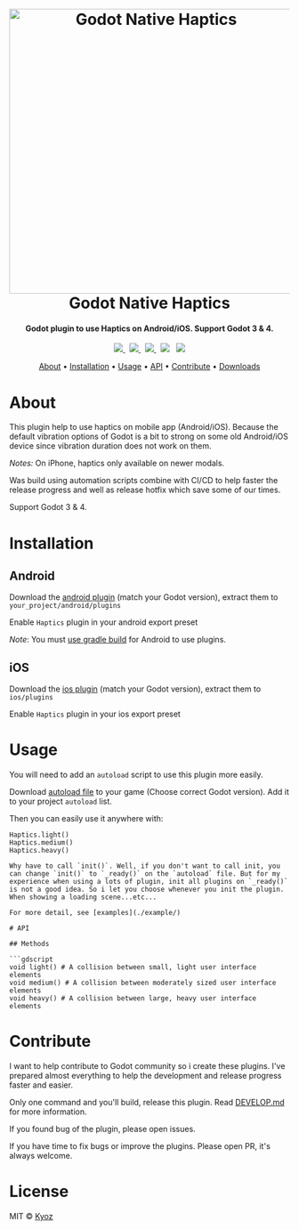 <h1 align="center">
  <br>
  <img src="./icon.png" alt="Godot Native Haptics" width=512>
  <br>
  Godot Native Haptics
  <br>
</h1>

<h4 align="center">Godot plugin to use Haptics on Android/iOS. Support Godot 3 & 4</a>.</h4>

<p align="center">
  <a href="https://github.com/kyoz/godot-haptics/releases">
    <img src="https://img.shields.io/github/v/tag/kyoz/godot-haptics?label=Version&style=flat-square">
  </a>
  <span>&nbsp</span>
  <a href="https://github.com/kyoz/godot-haptics/actions">
    <img src="https://img.shields.io/github/actions/workflow/status/kyoz/godot-haptics/release.yml?label=Build&style=flat-square&color=00ad06">
  </a>
  <span>&nbsp</span>
  <a href="https://github.com/kyoz/godot-haptics/releases">
    <img src="https://img.shields.io/github/downloads/kyoz/godot-haptics/total?style=flat-square&label=Downloads&color=de3f00">
  </a>
  <span>&nbsp</span>
  <img src="https://img.shields.io/github/stars/kyoz/godot-haptics?style=flat-square&color=c99e00">
  <span>&nbsp</span>
  <img src="https://img.shields.io/github/license/kyoz/godot-haptics?style=flat-square&color=fc7b03">
</p>

<p align="center">
  <a href="#about">About</a> •
  <a href="#installation">Installation</a> •
  <a href="#usage">Usage</a> •
  <a href="#api">API</a> •
  <a href="#contribute">Contribute</a> •
  <a href="https://github.com/kyoz/godot-haptics/releases">Downloads</a> 
</p>

# About

This plugin help to use haptics on mobile app (Android/iOS). Because the default vibration options of Godot is a bit to strong on some old Android/iOS device since vibration duration does not work on them.

*Notes:* On iPhone, haptics only available on newer modals.

Was build using automation scripts combine with CI/CD to help faster the release progress and well as release hotfix which save some of our times.

Support Godot 3 & 4.

# Installation

## Android

Download the [android plugin](https://github.com/kyoz/godot-haptics/releases) (match your Godot version), extract them to `your_project/android/plugins`

Enable `Haptics` plugin in your android export preset

*Note*: You must [use gradle build](https://docs.godotengine.org/en/stable/tutorials/export/android_gradle_build.html) for Android to use plugins.

## iOS

Download the [ios plugin](https://github.com/kyoz/godot-haptics/releases) (match your Godot version), extract them to `ios/plugins`

Enable `Haptics` plugin in your ios export preset

# Usage

You will need to add an `autoload` script to use this plugin more easily.

Download [autoload file](./autoload) to your game (Choose correct Godot version). Add it to your project `autoload` list.

Then you can easily use it anywhere with:

```gdscript
Haptics.light()
Haptics.medium()
Haptics.heavy()

Why have to call `init()`. Well, if you don't want to call init, you can change `init()` to `_ready()` on the `autoload` file. But for my experience when using a lots of plugin, init all plugins on `_ready()` is not a good idea. So i let you choose whenever you init the plugin. When showing a loading scene...etc...

For more detail, see [examples](./example/)

# API

## Methods

```gdscript
void light() # A collision between small, light user interface elements
void medium() # A collision between moderately sized user interface elements	
void heavy() # A collision between large, heavy user interface elements
```

# Contribute

I want to help contribute to Godot community so i create these plugins. I've prepared almost everything to help the development and release progress faster and easier.

Only one command and you'll build, release this plugin. Read [DEVELOP.md](./DEVELOP.md) for more information.

If you found bug of the plugin, please open issues.

If you have time to fix bugs or improve the plugins. Please open PR, it's always welcome.

# License

MIT © [Kyoz](mailto:banminkyoz@gmail.com)
